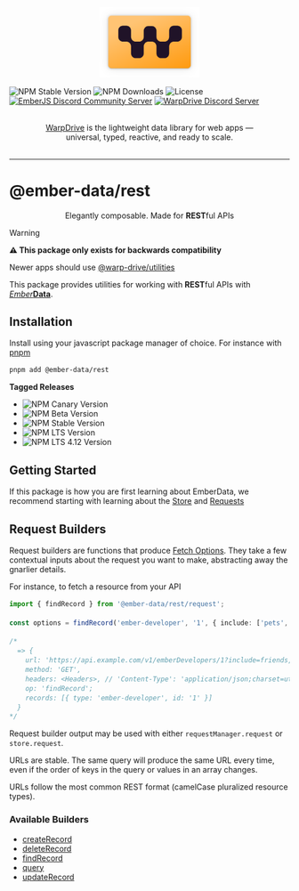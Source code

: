 <p align="center">
  <img
    class="project-logo"
    src="./logos/logo-yellow-slab.svg"
    alt="WarpDrive"
    width="180px"
    title="WarpDrive"
    />
</p>

![NPM Stable Version](https://img.shields.io/npm/v/ember-data/latest?label=version&style=flat&color=fdb155)
![NPM Downloads](https://img.shields.io/npm/dm/ember-data.svg?style=flat&color=fdb155)
![License](https://img.shields.io/github/license/warp-drive-data/warp-drive.svg?style=flat&color=fdb155)
[![EmberJS Discord Community Server](https://img.shields.io/badge/EmberJS-grey?logo=discord&logoColor=fdb155)](https://discord.gg/zT3asNS
)
[![WarpDrive Discord Server](https://img.shields.io/badge/WarpDrive-grey?logo=discord&logoColor=fdb155)](https://discord.gg/PHBbnWJx5S
)

<p align="center">
  <br>
  <a href="https://warp-drive.io">WarpDrive</a> is the lightweight data library for web apps &mdash;
  <br>
  universal, typed, reactive, and ready to scale.
  <br/><br/>
</p>

---

# @ember-data/rest

<p align="center">Elegantly composable. Made for <strong>REST</strong>ful APIs</p>

> [!WARNING]
> **⚠️ This package only exists for backwards compatibility**
>
> Newer apps should use [@warp-drive/utilities](https://warp-drive.io/api/@warp-drive/utilities/)


This package provides utilities for working with **REST**ful APIs with [*Ember***Data**](https://github.com/warp-drive-data/warp-drive/).

## Installation

Install using your javascript package manager of choice. For instance with [pnpm](https://pnpm.io/)

```sh
pnpm add @ember-data/rest
```

**Tagged Releases**

- ![NPM Canary Version](https://img.shields.io/npm/v/%40ember-data/rest/canary?label=%40canary&color=FFBF00)
- ![NPM Beta Version](https://img.shields.io/npm/v/%40ember-data/rest/beta?label=%40beta&color=ff00ff)
- ![NPM Stable Version](https://img.shields.io/npm/v/%40ember-data/rest/latest?label=%40latest&color=90EE90)
- ![NPM LTS Version](https://img.shields.io/npm/v/%40ember-data/rest/lts?label=%40lts&color=0096FF)
- ![NPM LTS 4.12 Version](https://img.shields.io/npm/v/%40ember-data/rest/lts-4-12?label=%40lts-4-12&color=bbbbbb)


## Getting Started

If this package is how you are first learning about EmberData, we recommend starting with learning about the [Store](https://github.com/warp-drive-data/warp-drive/blob/main/packages/store/README.md) and [Requests](https://github.com/warp-drive-data/warp-drive/blob/main/packages/request/README.md)

## Request Builders

Request builders are functions that produce [Fetch Options](https://developer.mozilla.org/en-US/docs/Web/API/Fetch_API). They take a few contextual inputs about the request you want to make, abstracting away the gnarlier details.

For instance, to fetch a resource from your API

```ts
import { findRecord } from '@ember-data/rest/request';

const options = findRecord('ember-developer', '1', { include: ['pets', 'friends'] });

/*
  => {
    url: 'https://api.example.com/v1/emberDevelopers/1?include=friends,pets',
    method: 'GET',
    headers: <Headers>, // 'Content-Type': 'application/json;charset=utf-8'
    op: 'findRecord';
    records: [{ type: 'ember-developer', id: '1' }]
  }
*/
```

Request builder output may be used with either `requestManager.request` or `store.request`.

URLs are stable. The same query will produce the same URL every time, even if the order of keys in
the query or values in an array changes.

URLs follow the most common REST format (camelCase pluralized resource types).

### Available Builders

- [createRecord]()
- [deleteRecord]()
- [findRecord]()
- [query]()
- [updateRecord]()
